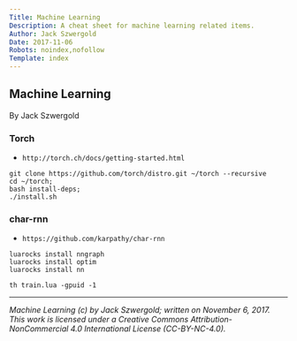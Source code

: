 ```yaml
---
Title: Machine Learning
Description: A cheat sheet for machine learning related items.
Author: Jack Szwergold
Date: 2017-11-06
Robots: noindex,nofollow
Template: index
---
```


## Machine Learning

By Jack Szwergold

### Torch

 - `http://torch.ch/docs/getting-started.html`

<!-- -->

	git clone https://github.com/torch/distro.git ~/torch --recursive
	cd ~/torch;
	bash install-deps;
	./install.sh

### char-rnn

 - `https://github.com/karpathy/char-rnn`

<!-- -->

	luarocks install nngraph 
	luarocks install optim
	luarocks install nn

	th train.lua -gpuid -1

***

*Machine Learning (c) by Jack Szwergold; written on November 6, 2017. This work is licensed under a Creative Commons Attribution-NonCommercial 4.0 International License (CC-BY-NC-4.0).*